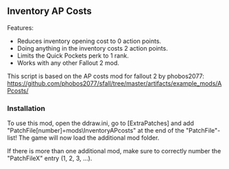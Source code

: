 Inventory AP Costs
------------------

Features:
- Reduces inventory opening cost to 0 action points.
- Doing anything in the inventory costs 2 action points.
- Limits the Quick Pockets perk to 1 rank.
- Works with any other Fallout 2 mod.

This script is based on the AP costs mod for fallout 2 by phobos2077:
https://github.com/phobos2077/sfall/tree/master/artifacts/example_mods/APcosts/

### Installation
To use this mod, open the ddraw.ini, go to [ExtraPatches] and add "PatchFile[number]=mods\InventoryAPcosts" at the end of the "PatchFile"-list!
The game will now load the additional mod folder.

If there is more than one additional mod, make sure to correctly number the "PatchFileX" entry (1, 2, 3, ...).
